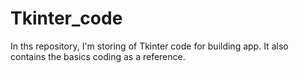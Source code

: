 # Tkinter_code
In ths repository, I'm storing of Tkinter code for building app.  It also contains the basics coding as a reference.
